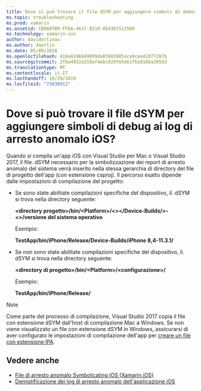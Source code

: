 ```yaml
---
title: Dove si può trovare il file dSYM per aggiungere simboli di debug ai log di arresto anomalo iOS?
ms.topic: troubleshooting
ms.prod: xamarin
ms.assetid: CB8607B9-FFDA-4617-8210-8E43EC512588
ms.technology: xamarin-ios
author: davidortinau
ms.author: daortin
ms.date: 05/09/2018
ms.openlocfilehash: 418a0196849099da03983085aca9ceed2077207b
ms.sourcegitcommit: 2fbe4932a319af4ebc829f65eb1fb1816ba305d3
ms.translationtype: MT
ms.contentlocale: it-IT
ms.lasthandoff: 10/29/2019
ms.locfileid: "73030912"
---
```

# <a name="where-can-i-find-the-dsym-file-to-symbolicate-ios-crash-logs"></a>Dove si può trovare il file dSYM per aggiungere simboli di debug ai log di arresto anomalo iOS?

Quando si compila un'app iOS con Visual Studio per Mac o Visual Studio 2017, il file. dSYM necessario per la simbolizzazione dei report di arresto anomalo del sistema verrà inserito nella stessa gerarchia di directory del file di progetto dell'app (con estensione csproj). Il percorso esatto dipende dalle impostazioni di compilazione del progetto:

- Se sono state abilitate compilazioni specifiche del dispositivo, il. dSYM si trova nella directory seguente:

    **&lt;directory progetto&gt;/bin/&lt;Platform&gt;/&lt;&gt;&lt;/Device-Builds/&gt;-&lt;&gt;/versione del sistema operativo**

    Esempio:
  
    **TestApp/bin/iPhone/Release/Device-Builds/iPhone 8,4-11.3.1/**

- Se non sono state abilitate compilazioni specifiche del dispositivo, il. dSYM si trova nella directory seguente:

    **&lt;directory di progetto&gt;/bin/&lt;Platform&gt;/&lt;configurazione&gt;/**

    Esempio:

    **TestApp/bin/iPhone/Release/**

> [!NOTE]
> Come parte del processo di compilazione, Visual Studio 2017 copia il file con estensione dSYM dall'host di compilazione Mac a Windows. Se non viene visualizzato un file con estensione dSYM in Windows, assicurarsi di aver configurato le impostazioni di compilazione dell'app per [creare un file con estensione IPA](~/ios/deploy-test/app-distribution/ipa-support.md).

## <a name="see-also"></a>Vedere anche

- [File di arresto anomalo Symbolicating iOS (Xamarin.iOS)](https://www.jmillerdev.net/symbolicating-ios-crash-files-xamarin-ios/)
- [Demistificazione dei log di arresto anomalo dell'applicazione iOS](https://www.raywenderlich.com/23704/demystifying-ios-application-crash-logs)
